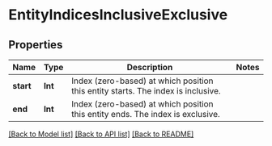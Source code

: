 # EntityIndicesInclusiveExclusive

## Properties
Name | Type | Description | Notes
------------ | ------------- | ------------- | -------------
**start** | **Int** | Index (zero-based) at which position this entity starts.  The index is inclusive. | 
**end** | **Int** | Index (zero-based) at which position this entity ends.  The index is exclusive. | 

[[Back to Model list]](../README.md#documentation-for-models) [[Back to API list]](../README.md#documentation-for-api-endpoints) [[Back to README]](../README.md)


